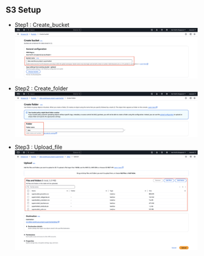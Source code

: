 ## S3 Setup

- Step1 : Create_bucket
![Create_bucket](1_Create_bucket.png)

- Step2 : Create_folder
![Create_folder](2_Create_folder.png)

- Step3 : Upload_file
![Upload_file](3_Upload_file.png)